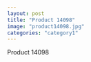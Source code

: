 ```yaml
---
layout: post
title: "Product 14098"
image: "product14098.jpg"
categories: "category1"
---
```

Product 14098
